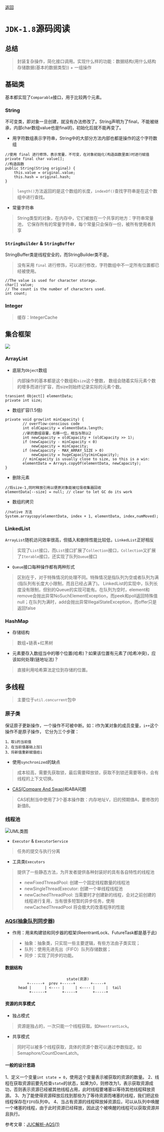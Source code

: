 [返回](/notes/源码阅读.md)

# `JDK-1.8`源码阅读
## 总结
> 封装复杂操作，简化接口调用。实现什么样的功能：数据结构(用什么结构存储数据(基本的数据类型)) + 一组操作
## 基础类
基本都实现了`Comparable`接口，用于比较两个元素。
### String
不可变类，即对象一旦创建，就没有办法修改了。String声明为了final，不能被继承，内部char数组value也是final的，初始化后就不能再变了。
- 用字符数组表示字符串，String中的大部分方法内部也都是操作的这个字符数组
```text
//使用 final 进行修饰，表示常量，不可变，在对象初始化(构造函数里面)时进行赋值
private final char value[];
//构造函数
public String(String original) {
    this.value = original.value;
    this.hash = original.hash;
}
```
> `length()`方法返回的是这个数组的长度，`indexOf()`查找字符串是在这个数组中进行查找。
- 常量字符串
> String类型的对象，在内存中，它们被放在一个共享的地方：字符串常量池，
它保存所有的常量字符串，每个常量只会保存一份，被所有使用者共享
### `StringBuilder` & `StringBuffer`
StringBuffer类是线程安全的，而StringBuilder类不是。
> 没有采用 `final` 进行修饰，可以进行修改，字符数组中不一定所有位置都已经被使用。
```text
//The value is used for character storage.
char[] value;
// The count is the number of characters used.
int count;
```
### Integer
> 缓存：IntegerCache
## 集合框架
<img src="https://p6-juejin.byteimg.com/tos-cn-i-k3u1fbpfcp/d20706cc84b7421daa747c1566bde4a5~tplv-k3u1fbpfcp-watermark.image">

### ArrayList
- 底层为`Object`数组
> 内部操作的基本都是这个数组和`size`这个整数，
数组会随着实际元素个数的增多而进行扩容，而size则始终记录实际的元素个数。
```test
transient Object[] elementData; 
private int size;
```
- 数组扩容(1.5倍)
```text
private void grow(int minCapacity) {
        // overflow-conscious code
        int oldCapacity = elementData.length;
        //新的数组容量，右移一位，相当与除以2
        int newCapacity = oldCapacity + (oldCapacity >> 1);
        if (newCapacity - minCapacity < 0)
            newCapacity = minCapacity;
        if (newCapacity - MAX_ARRAY_SIZE > 0)
            newCapacity = hugeCapacity(minCapacity);
        // minCapacity is usually close to size, so this is a win:
        elementData = Arrays.copyOf(elementData, newCapacity);
}
```
- 删除元素
```text
//将size-1,同时释放引用以便原对象能被垃圾收集器回收
elementData[--size] = null; // clear to let GC do its work
```
- 数组的拷贝
```text
//native 方法
System.arraycopy(elementData, index + 1, elementData, index,numMoved);
```
### LinkedList
`ArrayList`随机访问效率很高，但插入和删除性能比较低，`LinkedList`正好相反
> 实现了`List`接口，而`List`接口扩展了`Collection`接口，`Collection`又扩展了`Iterable`接口，还实现了队列`Queue`接口
- `Queue`接口每种操作都有两种形式
> 区别在于，对于特殊情况的处理不同。特殊情况是指队列为空或者队列为满(指队列有长度大小限制，而且已经占满了)。
LinkedList的实现中，队列长度没有限制，但别的Queue的实现可能有。在队列为空时，element和remove会抛出异常NoSuchElementException，而peek和poll返回特殊值null；在队列为满时，add会抛出异常IllegalStateException，而offer只是返回false
### HashMap
- 存储结构
> 数组+链表+红黑树
- 元素要存入数组当中的哪个位置(哈希)？如果该位置有元素了(哈希冲突)，应该如何处理(链地址法)？
> 直接利用哈希算法定位到存储的位置。
## 多线程
> 主要位于`util.concurrent`包中
### 原子类
保证原子更新操作，一个操作不可被中断。如：i作为某对象的成员变量，`i++`这个操作不是原子操作，
它分为三个步骤：
```text
1、取i的当前值
2、在当前值基础上加1
3、将新值重新赋值给i
```
- 使用`synchronized`的缺点
> 成本较高，需要先获取锁，最后需要释放锁，获取不到锁还需要等待，会有线程的上下文切换。
- [CAS(Compare And Swap)](https://www.jianshu.com/p/ae25eb3cfb5d)和ABA问题
> CAS机制当中使用了3个基本操作数：内存地址V，旧的预期值A，要修改的新值B。
### 线程池
![UML类图](https://i.bmp.ovh/imgs/2022/01/8e5743583c4ddeff.png)
- `Executor` & `ExecutorService`
> 任务的提交与执行分离
- 工具类`Executors`
> 提供了一些静态方法，为开发者提供各种封装好的具有各自特性的线程池
> - newFixedThreadPool: 创建一个固定线程数量的线程池
> - newSingleThreadExecutor: 创建一个单线程线程池
> - newCachedThreadPool: 当需要时才创建新的线程，会对之前创建的线程进行复用，当有很多短暂的异步任务，使用 newCachedThreadPool 将会极大的改善程序的性能

### [AQS(抽象队列同步器)](http://concurrent.redspider.group/article/02/11.html)
- 作用：用来构建锁和同步器的框架(ReentrantLock、FutureTask都是基于此)
> * 抽象：抽象类，只实现一些主要逻辑，有些方法由子类实现；
> * 队列：使用先进先出（FIFO）队列存储数据；
> * 同步：实现了同步的功能。
#### 数据结构
```
                            state(资源)
          +------+  prev +-----+       +-----+
      head |      | <---- |     | <---- |     |  tail
           +------+       +-----+       +-----+
```
#### 资源的共享模式
- 独占模式
> 资源是独占的，一次只能一个线程获取。如`ReentrantLock`。
- 共享模式
> 同时可以被多个线程获取，具体的资源个数可以通过参数指定。如Semaphore/CountDownLatch。
#### 一般的设计思路
1、定义一个变量`int state = 0`，使用这个变量表示被获取的资源的数量。
2、线程在获取资源前要先检查`state`的状态，如果为0，则修改为1，表示获取资源成功，否则表示资源已经被其他线程占用，此时线程要堵塞以等待其他线程释放资源。
3、为了能使得资源释放后找到那些为了等待资源而堵塞的线程，我们把这些线程保存在`FIFO`队列中。
4、当占有资源的线程释放掉资源后，可以从队列中唤醒一个堵塞的线程，由于此时资源已经释放，因此这个被唤醒的线程可以获取资源并且执行。

参考文章：[JUC解析-AQS(1)](https://juejin.cn/post/6844903583234654221)

